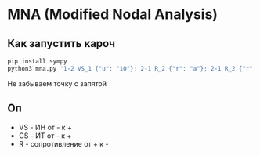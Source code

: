 # MNA (Modified Nodal Analysis)
## Как запустить кароч
```sh
pip install sympy
python3 mna.py '1-2 VS_1 {"u": "10"}; 2-1 R_2 {"r": "a"}; 2-1 R_2 {"r": "b"}'
```
Не забываем точку с запятой

## Оп
- VS - ИН от - к +
- CS - ИТ от - к +
- R - сопротивление от + к -

